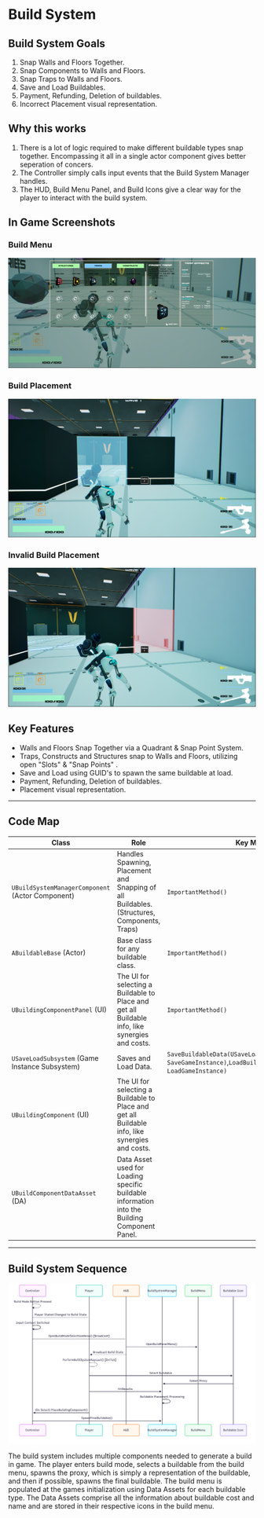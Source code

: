 ﻿# Build System

## Build System Goals
1. Snap Walls and Floors Together.
2. Snap Components to Walls and Floors.
3. Snap Traps to Walls and Floors.
4. Save and Load Buildables.
5. Payment, Refunding, Deletion of buildables.
6. Incorrect Placement visual representation.

## Why this works
1. There is a lot of logic required to make different buildable types snap together. Encompassing it all in a single actor component gives better seperation of concers.
2. The Controller simply calls input events that the Build System Manager handles.
3. The HUD, Build Menu Panel, and Build Icons give a clear way for the player to interact with the build system.

## In Game Screenshots

### Build Menu
![Build Menu Screenshot](./Images/BuildMenuUI.png)

### Build Placement
![Building Screenshot](./Images/BuildingScreenshot.png)

### Invalid Build Placement
![Incorrect Placement Screenshot](./Images/InvalidPlacementScreenshot.png)

##  Key Features
- Walls and Floors Snap Together via a Quadrant & Snap Point System.
- Traps, Constructs and Structures snap to Walls and Floors, utilizing open "Slots" & "Snap Points" .
- Save and Load using GUID's to spawn the same buildable at load.
- Payment, Refunding, Deletion of buildables.
- Placement visual representation.

---

##  Code Map

<!-- blank line above! -->

| Class                                            | Role                                                                                            | Key Methods                                                                                                 | GitHub                                                                                |
|--------------------------------------------------|-------------------------------------------------------------------------------------------------|-------------------------------------------------------------------------------------------------------------|---------------------------------------------------------------------------------------|
| `UBuildSystemManagerComponent` (Actor Component) | Handles Spawning, Placement and Snapping of all Buildables. (Structures, Components, Traps)     | `ImportantMethod()`                                                                                         | [H](https://github.com/you/yourrepo/blob/main/Source/MyGame/Path/File.h) - [CPP](...) |
| `ABuildableBase` (Actor)                         | Base class for any buildable class.                                                             | `ImportantMethod()`                                                                                         | [H](https://github.com/you/yourrepo/blob/main/Source/MyGame/Path/File.h) - [CPP](...) |
| `UBuildingComponentPanel` (UI)                   | The UI for selecting a Buildable to Place and get all Buildable info, like synergies and costs. | `ImportantMethod()`                                                                                         | [H](https://github.com/you/yourrepo/blob/main/Source/MyGame/Path/File.h) - [CPP](...) |
| `USaveLoadSubsystem`  (Game Instance Subsystem)  | Saves and Load Data.                                                                            | `SaveBuildableData(USaveLoadStruct* SaveGameInstance)`,`LoadBuildableData(USaveLoadStruct* LoadGameInstance)` | [H]() - [CPP](...)                                                                    |
| `UBuildingComponent`  (UI)                       | The UI for selecting a Buildable to Place and get all Buildable info, like synergies and costs. |                                                                                           | [H](https://github.com/you/yourrepo/blob/main/Source/MyGame/Path/File.h) - [CPP](...) |
| `UBuildComponentDataAsset`  (DA)                 | Data Asset used for Loading specific buildable information into the Building Component Panel.   |                                                                                                             | [H](https://github.com/you/yourrepo/blob/main/Source/MyGame/Path/File.h) - [CPP](...) |

---

## Build System Sequence

![Build System Sequence Diagram](./Images/BuildSystemSequence.png)


The build system includes multiple components needed to generate a build in game. The player enters build mode, selects a buildable from the build menu, spawns the proxy,
which is simply a representation of the buildable, and then if possible, spawns the final buildable. The build menu is populated
at the games initialization using Data Assets for each buildable type. The Data Assets comprise all the information about buildable cost and name
and are stored in their respective icons in the build menu.